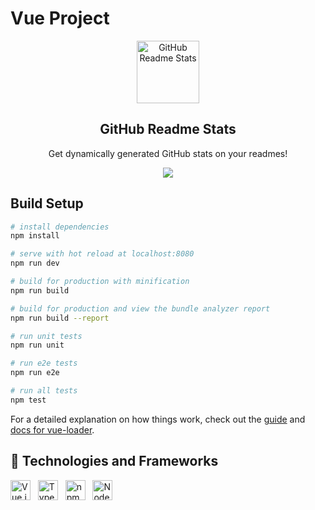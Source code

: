 # Vue Project

<p align="center">
 <img width="100px" src="https://res.cloudinary.com/anuraghazra/image/upload/v1594908242/logo_ccswme.svg" align="center" alt="GitHub Readme Stats" />
 <h2 align="center">GitHub Readme Stats</h2>
 <p align="center">Get dynamically generated GitHub stats on your readmes!</p>
</p>
<p align="center">
  <img src="https://img.shields.io/badge/Supported%20by-VueJS%20Power%20User%20%E2%86%92-gray.svg?colorA=655BE1&colorB=4F44D6&style=for-the-badge"/>
</p>

## Build Setup

``` bash
# install dependencies
npm install

# serve with hot reload at localhost:8080
npm run dev

# build for production with minification
npm run build

# build for production and view the bundle analyzer report
npm run build --report

# run unit tests
npm run unit

# run e2e tests
npm run e2e

# run all tests
npm test
```

For a detailed explanation on how things work, check out the [guide](http://vuejs-templates.github.io/webpack/) and [docs for vue-loader](http://vuejs.github.io/vue-loader).

## 🌱 Technologies and Frameworks
<p>
    <!-- Vue.js -->
    <img src="https://img.shields.io/badge/Vue.js-4fc08d?flat=plastic&logo=vue.js&logoColor=white" height="32" alt="Vue.js" />
    &nbsp;
    <!-- TypeScript -->
    <img src="https://img.shields.io/badge/TypeScript-3178c6?flat=plastic&logo=typescript&logoColor=white" height="32" alt="TypeScript" />
    &nbsp;
    <!-- NPM -->
    <img src="https://img.shields.io/badge/npm-cb3837?flat=plastic&logo=npm&logoColor=white" height="32" alt="npm" />
    &nbsp;
    <!-- Node.js -->
    <img src="https://img.shields.io/badge/Node.js-339933?flat=plastic&logo=node.js&logoColor=white" height="32" alt="Node.js" />
    &nbsp;
</p>
